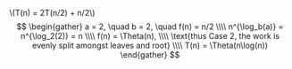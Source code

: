 \\(T(n) = 2T(n/2) + n/2\\)
$$
\begin{gather}
a = 2, \quad b = 2, \quad f(n) = n/2 \\\\
n^{\log_b(a)} = n^{\log_2(2)} = n \\\\
f(n) = \Theta(n), \\\\
\text{thus Case 2, the work is evenly split amongst leaves and root} \\\\
T(n) = \Theta(n\log(n))
\end{gather}
$$
